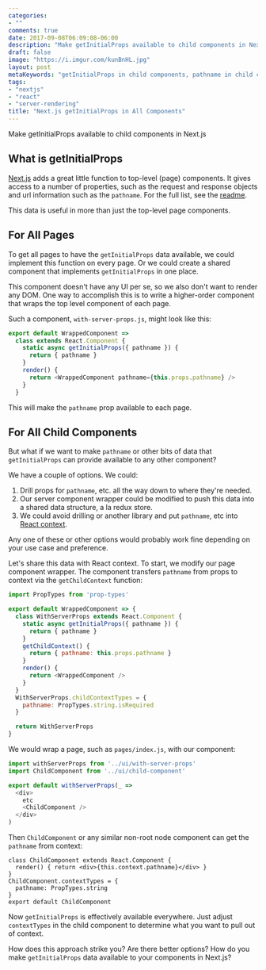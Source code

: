 ```yaml
---
categories:
- ""
comments: true
date: 2017-09-08T06:09:08-06:00
description: "Make getInitialProps available to child components in Next.js"
draft: false
image: "https://i.imgur.com/kunBnHL.jpg"
layout: post
metaKeywords: "getInitialProps in child components, pathname in child components"
tags:
- "nextjs"
- "react"
- "server-rendering"
title: "Next.js getInitialProps in All Components"
---
```


Make getInitialProps available to child components in Next.js

<!--more-->

## What is getInitialProps

[Next.js](https://github.com/zeit/next.js/) adds a great little function to top-level (page) components.  It gives access to a number of properties, such as the request and response objects and url information such as the `pathname`.  For the full list, see the [readme](https://github.com/zeit/next.js/).

This data is useful in more than just the top-level page components.

## For All Pages

To get all pages to have the `getInitialProps` data available, we could implement this function on every page.  Or we could create a shared component that implements `getInitialProps` in one place.

This component doesn't have any UI per se, so we also don't want to render any DOM.  One way to accomplish this is to write a higher-order component that wraps the top level component of each page.

Such a component, `with-server-props.js`, might look like this:

```js
export default WrappedComponent => 
  class extends React.Component {
    static async getInitialProps({ pathname }) {
      return { pathname }
    }
    render() {
      return <WrappedComponent pathname={this.props.pathname} />
    }
  }
```

This will make the `pathname` prop available to each page.

## For All Child Components

But what if we want to make `pathname` or other bits of data that `getInitialProps` can provide available to any other component?

We have a couple of options.  We could:

1) Drill props for `pathname`, etc. all the way down to where they're needed.
2) Our server component wrapper could be modified to push this data into a shared data structure, a la redux store.  
3) We could avoid drilling or another library and put `pathname`, etc into [React context](https://facebook.github.io/react/docs/context.html).

Any one of these or other options would probably work fine depending on your use case and preference.  

Let's share this data with React context. To start, we modify our page component wrapper.  The component transfers `pathname` from props to context via the `getChildContext` function:

```js
import PropTypes from 'prop-types'

export default WrappedComponent => {
  class WithServerProps extends React.Component {
    static async getInitialProps({ pathname }) {
      return { pathname }
    }
    getChildContext() {
      return { pathname: this.props.pathname }
    }
    render() {
      return <WrappedComponent />
    }
  }
  WithServerProps.childContextTypes = {
    pathname: PropTypes.string.isRequired
  }

  return WithServerProps
}
```

We would wrap a page, such as `pages/index.js`, with our component:

```js
import withServerProps from '../ui/with-server-props'
import ChildComponent from '../ui/child-component'

export default withServerProps(_ => 
  <div> 
    etc
    <ChildComponent />
  </div>
)
```

Then `ChildComponent` or any similar non-root node component can get the `pathname` from context:

```
class ChildComponent extends React.Component {
  render() { return <div>{this.context.pathname}</div> }
}
ChildComponent.contextTypes = {
  pathname: PropTypes.string
}
export default ChildComponent
```

Now `getInitialProps` is effectively available everywhere.  Just adjust `contextTypes` in the child component to determine what you want to pull out of context.

How does this approach strike you?  Are there better options?  How do you make `getInitialProps` data available to your components in Next.js?

